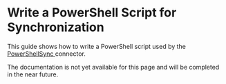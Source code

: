 # Write a PowerShell Script for Synchronization

This guide shows how to write a PowerShell script used by the
[ PowerShellSync ](/docs/identitymanager/6.2/identitymanager/integration-guide/connectors/references-connectors/powershellsync/index.md) connector.

The documentation is not yet available for this page and will be completed in the near future.
